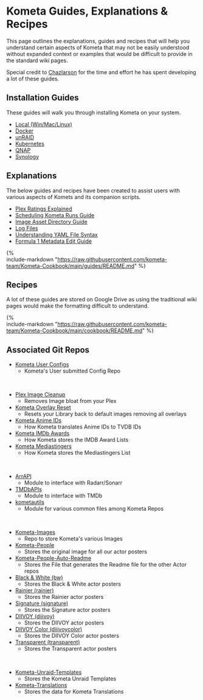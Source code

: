 # Kometa Guides, Explanations & Recipes

This page outlines the explanations, guides and recipes that will help you understand certain aspects of Kometa that may not be easily understood without expanded context or examples that would be difficult to provide in the standard wiki pages.

Special credit to [Chazlarson](https://github.com/chazlarson) for the time and effort he has spent developing a lot of these guides.

## Installation Guides

These guides will walk you through installing Kometa on your system.

- [Local (Win/Mac/Linux)](../install/local.md)
- [Docker](../install/docker.md)
- [unRAID](../install/unraid.md)
- [Kubernetes](../install/kubernetes.md)
- [QNAP](../install/qnap.md)
- [Synology](../install/synology.md)

## Explanations

The below guides and recipes have been created to assist users with various aspects of Komets and its companion scripts.

- [Plex Ratings Explained](ratings.md)
- [Scheduling Kometa Runs Guide](scheduling.md)
- [Image Asset Directory Guide](assets.md)
- [Log Files](../logs.md)
- [Understanding YAML File Syntax](../yaml.md)
- [Formula 1 Metadata Edit Guide](formula.md)

{%    
  include-markdown "https://raw.githubusercontent.com/kometa-team/Kometa-Cookbook/main/guides/README.md"
%}

## Recipes

A lot of these guides are stored on Google Drive as using the traditional wiki pages would make the formatting difficult to understand.

{%    
  include-markdown "https://raw.githubusercontent.com/kometa-team/Kometa-Cookbook/main/cookbook/README.md"
%}

## Associated Git Repos

- [Kometa User Configs](https://github.com/kometa-Team/Kometa-Configs)
    - Kometa's User submitted Config Repo

<br>

- [Plex Image Cleanup](https://github.com/kometa-Team/Image-Cleanup)
    - Removes Image bloat from your Plex
- [Kometa Overlay Reset](https://github.com/kometa-TEAM/KOMETA-Overlay-Reset)
    - Resets your Library back to default images removing all overlays
- [Kometa Anime IDs](https://github.com/kometa-Team/Kometa-Anime-IDs)
    - How Kometa translates Anime IDs to TVDB IDs
- [Kometa IMDb Awards](https://github.com/kometa-TEAM/KOMETA-IMDb-Awards)
    - How Kometa stores the IMDB Award Lists
- [Kometa Mediastingers](https://github.com/kometa-TEAM/KOMETA-Mediastingers)
    - How Kometa stores the Mediastingers List

<br>

- [ArrAPI](https://github.com/kometa-team/ArrAPI)
    - Module to interface with Radarr/Sonarr
- [TMDbAPIs](https://github.com/kometa-team/TMDbAPIs)
    - Module to interface with TMDb
- [kometautils](https://github.com/kometa-team/kometautils)
    - Module for various common files among Kometa Repos

<br>

- [Kometa-Images](https://github.com/kometa-Team/Kometa-Images)
    - Repo to store Kometa's various Images
- [Kometa-People](https://github.com/kometa-Team/Kometa-People)
    - Stores the original image for all our actor posters
- [Kometa-People-Auto-Readme](https://github.com/kometa-Team/Kometa-People-Auto-Readme)
    - Stores the File that generates the Readme file for the other Actor repos
- [Black & White (bw)](https://github.com/kometa-Team/Kometa-People-bw)
    - Stores the Black & White actor posters
- [Rainier (rainier)](https://github.com/kometa-Team/Kometa-People-rainier)
    - Stores the Rainier actor posters
- [Signature (signature)](https://github.com/kometa-Team/Kometa-People-signature)
    - Stores the Signature actor posters
- [DIIVOY (diiivoy)](https://github.com/kometa-Team/Kometa-People-diiivoy)
    - Stores the DIIVOY actor posters
- [DIIVOY Color (diiivoycolor)](https://github.com/kometa-Team/Kometa-People-diiivoycolor)
    - Stores the DIIVOY Color actor posters
- [Transparent (transparent)](https://github.com/kometa-Team/Kometa-People-transparent)
    - Stores the Transparent actor posters

<br>

- [Kometa-Unraid-Templates](https://github.com/kometa-Team/Kometa-Unraid-Templates)
    - Stores the Kometa Unraid Templates
- [Kometa-Translations ](https://github.com/kometa-Team/Kometa-Translations)
    - Stores the data for Kometa Translations
